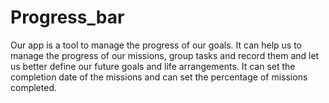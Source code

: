 # Progress_bar
Our app is a tool to manage the progress of our goals. It can help us to manage the progress of our missions, group tasks and record them and let us better define our future goals and life arrangements. It can set the completion date of the missions and can set the percentage of missions completed.

